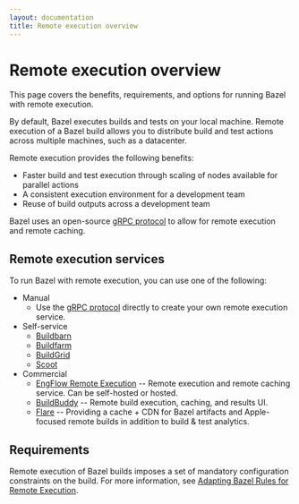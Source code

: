 ```yaml
---
layout: documentation
title: Remote execution overview
---
```


# Remote execution overview

This page covers the benefits, requirements, and options for running Bazel
with remote execution.

By default, Bazel executes builds and tests on your local machine. Remote
execution of a Bazel build allows you to distribute build and test actions
across multiple machines, such as a datacenter.

Remote execution provides the following benefits:

*  Faster build and test execution through scaling of nodes available
   for parallel actions
*  A consistent execution environment for a development team
*  Reuse of build outputs across a development team

Bazel uses an open-source
[gRPC protocol](https://github.com/bazelbuild/remote-apis)
to allow for remote execution and remote caching.

## Remote execution services

To run Bazel with remote execution, you can use one of the following:

*   Manual
    *   Use the
        [gRPC protocol](https://github.com/bazelbuild/remote-apis)
        directly to create your own remote execution service.
*   Self-service
    *   [Buildbarn](https://github.com/buildbarn)
    *   [Buildfarm](https://github.com/bazelbuild/bazel-buildfarm)
    *   [BuildGrid](https://gitlab.com/BuildGrid/buildgrid)
    *   [Scoot](https://github.com/twitter/scoot)
*   Commercial
    *   [EngFlow Remote Execution](https://www.engflow.com) -- Remote execution
        and remote caching service. Can be self-hosted or hosted.
    *   [BuildBuddy](https://www.buildbuddy.io) -- Remote build execution,
        caching, and results UI.
    *   [Flare](https://www.flare.build) --  Providing a cache + CDN for Bazel
        artifacts and Apple-focused remote builds in addition to build & test analytics.

## Requirements

Remote execution of Bazel builds imposes a set of mandatory configuration
constraints on the build. For more information, see
[Adapting Bazel Rules for Remote Execution](remote-execution-rules.html).
